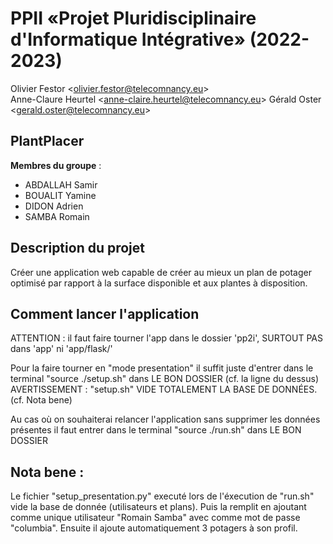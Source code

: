 # PPII «Projet Pluridisciplinaire d'Informatique Intégrative» (2022-2023)

Olivier Festor <<olivier.festor@telecomnancy.eu>>  
Anne-Claure Heurtel <<anne-claire.heurtel@telecomnancy.eu>>
Gérald Oster <<gerald.oster@telecomnancy.eu>>  


## PlantPlacer

**Membres du groupe** :
- ABDALLAH Samir
- BOUALIT Yamine
- DIDON Adrien
- SAMBA Romain

## Description du projet

Créer une application web capable de créer au mieux un plan de potager optimisé par rapport à la surface disponible et aux plantes à disposition.

## Comment lancer l'application

ATTENTION : il faut faire tourner l'app dans le dossier 'pp2i', SURTOUT PAS dans 'app' ni 'app/flask/'

Pour la faire tourner en "mode presentation" il suffit juste d'entrer dans le terminal "source ./setup.sh" dans LE BON DOSSIER (cf. la ligne du dessus) AVERTISSEMENT : "setup.sh" VIDE TOTALEMENT LA BASE DE DONNÉES. (cf. Nota bene)

Au cas où on souhaiterai relancer l'application sans supprimer les données présentes il faut entrer dans le terminal "source ./run.sh" dans LE BON DOSSIER

## Nota bene :
Le fichier "setup_presentation.py" executé lors de l'éxecution de "run.sh" vide la base de donnée (utilisateurs et plans).
Puis la remplit en ajoutant comme unique utilisateur "Romain Samba" avec comme mot de passe "columbia".
Ensuite il ajoute automatiquement 3 potagers à son profil.
